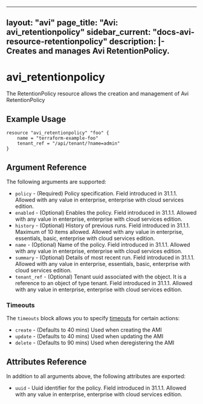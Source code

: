 <!--
    Copyright 2021 VMware, Inc.
    SPDX-License-Identifier: Mozilla Public License 2.0
-->
---
layout: "avi"
page_title: "Avi: avi_retentionpolicy"
sidebar_current: "docs-avi-resource-retentionpolicy"
description: |-
  Creates and manages Avi RetentionPolicy.
---

# avi_retentionpolicy

The RetentionPolicy resource allows the creation and management of Avi RetentionPolicy

## Example Usage

```hcl
resource "avi_retentionpolicy" "foo" {
    name = "terraform-example-foo"
    tenant_ref = "/api/tenant/?name=admin"
}
```

## Argument Reference

The following arguments are supported:

* `policy` - (Required) Policy specification. Field introduced in 31.1.1. Allowed with any value in enterprise, enterprise with cloud services edition.
* `enabled` - (Optional) Enables the policy. Field introduced in 31.1.1. Allowed with any value in enterprise, enterprise with cloud services edition.
* `history` - (Optional) History of previous runs. Field introduced in 31.1.1. Maximum of 10 items allowed. Allowed with any value in enterprise, essentials, basic, enterprise with cloud services edition.
* `name` - (Optional) Name of the policy. Field introduced in 31.1.1. Allowed with any value in enterprise, enterprise with cloud services edition.
* `summary` - (Optional) Details of most recent run. Field introduced in 31.1.1. Allowed with any value in enterprise, essentials, basic, enterprise with cloud services edition.
* `tenant_ref` - (Optional) Tenant uuid associated with the object. It is a reference to an object of type tenant. Field introduced in 31.1.1. Allowed with any value in enterprise, enterprise with cloud services edition.


### Timeouts

The `timeouts` block allows you to specify [timeouts](https://www.terraform.io/docs/configuration/resources.html#timeouts) for certain actions:

* `create` - (Defaults to 40 mins) Used when creating the AMI
* `update` - (Defaults to 40 mins) Used when updating the AMI
* `delete` - (Defaults to 90 mins) Used when deregistering the AMI

## Attributes Reference

In addition to all arguments above, the following attributes are exported:

* `uuid` -  Uuid identifier for the policy. Field introduced in 31.1.1. Allowed with any value in enterprise, enterprise with cloud services edition.

